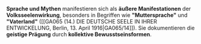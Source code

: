 
**Sprache und Mythen** manifestieren sich als **äußere Manifestationen** der **Volksseelenwirkung**, besonders in Begriffen wie **"Muttersprache"** und **"Vaterland"** ([[GA065 (14.) DIE DEUTSCHE SEELE IN IHRER ENTWICKELUNG, Berlin, 13. April 1916|GA065/14]]). Sie dokumentieren die **geistige Prägung** durch **kollektive Bewusstseinsformen**.
